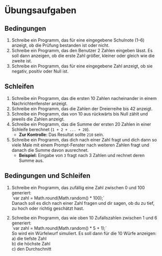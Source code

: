 # Übungsaufgaben

## Bedingungen

1. Schreibe ein Programm, das für eine eingegebene Schulnote (1–6) anzeigt, ob die Prüfung bestanden ist oder nicht.  
2. Schreibe ein Programm, das den Benutzer 2 Zahlen eingeben lässt. Es soll dann anzeigen, ob die erste Zahl größer, kleiner oder gleich wie die zweite ist.  
3. Schreibe ein Programm, das für eine eingegebene Zahl anzeigt, ob sie negativ, positiv oder Null ist.  

## Schleifen

1. Schreibe ein Programm, das die ersten 10 Zahlen nacheinander in einem Nachrichtenfenster anzeigt.  
2. Schreibe ein Programm, das die Zahlen der Dreierreihe bis 42 anzeigt.  
3. Schreibe ein Programm, das von 10 aus rückwärts bis Null zählt und jeweils die Zahlen anzeigt.  
4. Schreibe ein Programm, das die Summe der ersten 20 Zahlen in einer Schleife berechnet (`1 + 2 + ... + 20`).  
   - **Zur Kontrolle:** Das Resultat sollte `210` sein.  
5. Schreibe ein Programm, das dich nach einer Zahl fragt und dich dann so viele Male mit einem Prompt-Fenster nach weiteren Zahlen fragt und danach die Summe davon ausrechnet.  
   - **Beispiel:** Eingabe von `3` fragt nach 3 Zahlen und rechnet deren Summe aus.  

## Bedingungen und Schleifen

1. Schreibe ein Programm, das zufällig eine Zahl zwischen 0 und 100 generiert:  
   \`var zahl = Math.round(Math.random() * 100);\`  
   Danach soll es dich nach einer Zahl fragen und dir sagen, ob du zu tief, zu hoch oder richtig geschätzt hast.  

2. Schreibe ein Programm, das wie oben 10 Zufallszahlen zwischen 1 und 6 generiert:  
   \`var zahl = Math.round(Math.random() * 5 + 1);\`  
   So wird ein Würfelwurf simuliert. Es soll dann für die 10 Würfe anzeigen:  
   a) die tiefste Zahl  
   b) die höchste Zahl  
   c) den Durchschnitt  
